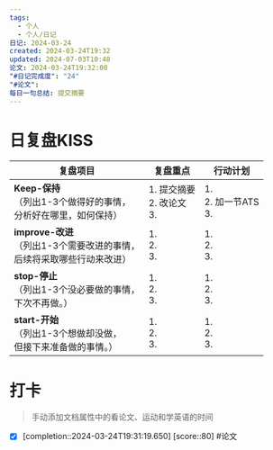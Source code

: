 ```yaml
---
tags:
  - 个人
  - 个人/日记
日记: 2024-03-24
created: 2024-03-24T19:32
updated: 2024-07-03T10:48
论文: 2024-03-24T19:32:00
"#日记完成度": "24"
"#论文": 
每日一句总结: 提交摘要
---
```



# 日复盘KISS
| **复盘项目**                                             | **复盘重点**                 | **行动计划**                |
| ---------------------------------------------------- | ------------------------ | ----------------------- |
| **Keep-保持**<br>（列出1-3个做得好的事情，<br>   分析好在哪里，如何保持）     | 1.  提交摘要<br>2. 改论文<br>3. | 1.  <br>2. 加一节ATS<br>3. |
| **improve-改进**<br>（列出1-3个需要改进的事情，<br>  后续将采取哪些行动来改进） | 1.  <br>2. <br>3.        | 1.  <br>2. <br>3.       |
| **stop-停止**<br>（列出1-3个没必要做的事情，<br>下次不再做。）            | 1.  <br>2. <br>3.        | 1.  <br>2. <br>3.       |
| **start-开始**<br>（列出1-3个想做却没做，<br>但接下来准备做的事情。）        | 1.  <br>2. <br>3.        | 1.  <br>2. <br>3.       |


# 打卡
> 手动添加文档属性中的看论文、运动和学英语的时间


- [x]  [completion::2024-03-24T19:31:19.650] [score::80] #论文